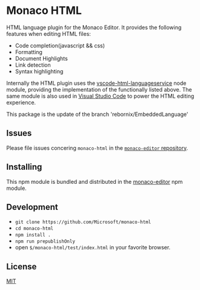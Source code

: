 # Monaco HTML


HTML language plugin for the Monaco Editor. It provides the following features when editing HTML files:
* Code completion(javascript && css)
* Formatting
* Document Highlights
* Link detection
* Syntax highlighting

Internally the HTML plugin uses the [vscode-html-languageservice](https://github.com/Microsoft/vscode-html-languageservice)
node module, providing the implementation of the functionally listed above. The same module is also used
in [Visual Studio Code](https://github.com/Microsoft/vscode) to power the HTML editing experience.

This package is the update of the branch  'rebornix/EmbeddedLanguage'

## Issues

Please file issues concering `monaco-html` in the [`monaco-editor` repository](https://github.com/Microsoft/monaco-editor/issues).

## Installing

This npm module is bundled and distributed in the [monaco-editor](https://www.npmjs.com/package/monaco-editor) npm module.

## Development

* `git clone https://github.com/Microsoft/monaco-html`
* `cd monaco-html`
* `npm install .`
* `npm run prepublishOnly`
* open `$/monaco-html/test/index.html` in your favorite browser.

## License
[MIT](https://github.com/Microsoft/monaco-html/blob/master/LICENSE.md)

